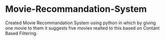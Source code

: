 # Movie-Recommandation-System
Created Movie Recommandation System using python in which by giving one movie to them it suggests five movies realted to this based on Contant Based Filtering.
